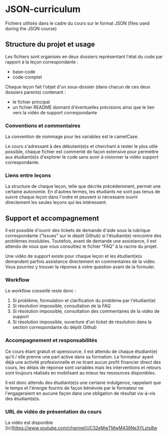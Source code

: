 # JSON-curriculum
Fichiers utilisés dans le cadre du cours sur le format JSON (files used during the JSON course)

## Structure du projet et usage

Les fichiers sont organisés en deux dossiers représentant l'état du code par rapport à la leçon correspondante :
- base-code
- code-complet

Chaque leçon fait l'objet d'un sous-dossier (dans chacun de ces deux dossiers parents) contenant :
- le fichier principal
- un fichier README donnant d'éventuelles précisions ainsi que le lien vers la vidéo de support correspondante

### Conventions et commentaires

La convention de nommage pour les variables est le camelCase.

Le cours s'adressant à des débutant(e)s et cherchant à rester le plus utile possible, chaque fichier est commenté de façon extensive pour permettre aux étudiant(e)s d'explorer le code sans avoir à visionner la vidéo support correspondante.

### Liens entre leçons

La structure de chaque leçon, telle que décrite précédemment, permet une certaine autonomie. En d'autres termes, les étudiants ne sont pas tenus de suivre chaque leçon dans l'ordre et peuvent si nécessaire ouvrir directement les seules leçons qui les intéressent.

## Support et accompagnement

Il est possible d'ouvrir des tickets de demande d'aide sous la rubrique correspondante ("Issues" sur le dépôt Github) si l'étudiant(e) rencontre des problèmes insolubles.
Toutefois, avant de demande une assistance, il est attendu de vous que vous consultiez le fichier "FAQ" à la racine du projet.

Une vidéo de support existe pour chaque leçon et les étudiant(e)s demandent parfois assistance directement en commentaires de la vidéo.
Vous pourriez y trouver la réponse à votre question avant de la formuler.

### Workflow

Le workflow conseillé reste donc :
1. Si problème, formulation et clarification du problème par l'étudiant(e)
1. Si résolution impossible, consultation de la FAQ
1. Si résolution impossible, consultation des commentaires de la vidéo de support
1. Si résolution impossible, ouverture d'un ticket de résolution dans la section correspondante du dépôt Github

### Accompagnement et responsabilités

Ce cours étant gratuit et opensource, il est attendu de chaque étudiant(e) qu'il / elle prenne une part active dans sa formation.
Le formateur ayant déjà une activité profesionnelle et ne tirant aucun profit financier direct des cours, les délais de réponse sont variables mais les interventions et retours sont toujours réalisés en mobilisant au mieux les ressources disponibles.

Il est donc attendu des étudiant(e)s une certaine indulgence, rappelant que le temps et l'énergie fournis de façon bénévole par le formateur ne l'engageraient en aucune façon dans une obligation de résultat vis-à-vis des étudiant(e)s.

### URL de vidéo de présentation du cours

La vidéo est disponible [ici]https://www.youtube.com/channel/UC32eMwTMwM436Ne3YLzts8w